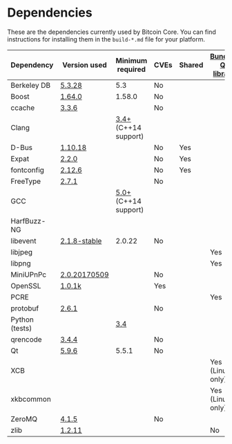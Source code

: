 Dependencies
============

These are the dependencies currently used by Bitcoin Core. You can find instructions for installing them in the `build-*.md` file for your platform.

| Dependency | Version used | Minimum required | CVEs | Shared | [Bundled Qt library](https://doc.qt.io/qt-5/configure-options.html) |
| --- | --- | --- | --- | --- | --- |
| Berkeley DB | [5.3.28](http://www.oracle.com/technetwork/database/database-technologies/berkeleydb/downloads/index.html) | 5.3 | No |  |  |
| Boost | [1.64.0](http://www.boost.org/users/download/) | 1.58.0 | No |  |  |
| ccache | [3.3.6](https://ccache.samba.org/download.html) |  | No |  |  |
| Clang |  | [3.4+](http://llvm.org/releases/download.html) (C++14 support) |  |  |  |
| D-Bus | [1.10.18](https://cgit.freedesktop.org/dbus/dbus/tree/NEWS?h=dbus-1.10) |  | No | Yes |  |
| Expat | [2.2.0](https://libexpat.github.io/) |  | No | Yes |  |
| fontconfig | [2.12.6](https://www.freedesktop.org/software/fontconfig/release/) |  | No | Yes |  |
| FreeType | [2.7.1](http://download.savannah.gnu.org/releases/freetype) |  | No |  |  |
| GCC |  | [5.0+](https://gcc.gnu.org/) (C++14 support) |  |  |  |
| HarfBuzz-NG |  |  |  |  |  |
| libevent | [2.1.8-stable](https://github.com/libevent/libevent/releases) | 2.0.22 | No |  |  |
| libjpeg |  |  |  |  | Yes |
| libpng |  |  |  |  | Yes |
| MiniUPnPc | [2.0.20170509](http://miniupnp.free.fr/files) |  | No |  |  |
| OpenSSL | [1.0.1k](https://www.openssl.org/source) |  | Yes |  |  |
| PCRE |  |  |  |  | Yes |
| protobuf | [2.6.1](https://github.com/google/protobuf/releases) |  | No |  |  |
| Python (tests) |  | [3.4](https://www.python.org/downloads) |  |  |  |
| qrencode | [3.4.4](https://fukuchi.org/works/qrencode) |  | No |  |  |
| Qt | [5.9.6](https://download.qt.io/official_releases/qt/) | 5.5.1 | No |  |  |
| XCB |  |  |  |  | Yes (Linux only) |
| xkbcommon |  |  |  |  | Yes (Linux only) |
| ZeroMQ | [4.1.5](https://github.com/zeromq/libzmq/releases) |  | No |  |  |
| zlib | [1.2.11](http://zlib.net/) |  |  |  | No |
